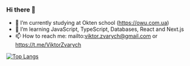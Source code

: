 ### Hi there 👋

- 🔭 I’m currently studying at Okten school (https://owu.com.ua)
- 🌱 I’m learning JavaScript, TypeScript, Databases, React and Next.js
- 📫 How to reach me: mailto:viktor.zvarych@gmail.com or https://t.me/ViktorZvarych

[![Top Langs](https://github-readme-stats.vercel.app/api/top-langs/?username=ViktorZvarych)](https://github.com/ViktorZvarych/github-readme-stats)
